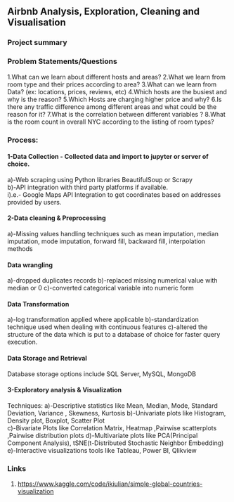## Airbnb Analysis, Exploration, Cleaning and Visualisation

### Project summary

### Problem Statements/Questions

1.What can we learn about different hosts and areas?
2.What we learn from room type and their prices according to area?
3.What can we learn from Data? (ex: locations, prices, reviews, etc)
4.Which hosts are the busiest and why is the reason?
5.Which Hosts are charging higher price and why?
6.Is there any traffic difference among different areas and what could be the reason for it?
7.What is the correlation between different variables ?
8.What is the room count in overall NYC according to the listing of room types?

### Process:
#### 1-Data Collection - Collected data and import to jupyter or server of choice.
a)-Web scraping using Python libraries BeautifulSoup or Scrapy \
b)-API integration with third party platforms if available.\
    i).e.- Google Maps API Integration to get coordinates based on addresses provided by users.
#### 2-Data cleaning & Preprocessing
a)-Missing values handling techniques such as mean imputation,
median imputation, mode imputation, forward fill, backward fill, interpolation methods

#### Data wrangling 
a)-dropped duplicates records
b)-replaced missing numerical value with median or 0
c)-converted categorical variable into numeric form

#### Data Transformation
a)-log transformation applied where applicable
b)-standardization technique used when dealing with continuous features
c)-altered the structure of the data which is put to a database of choice for faster query execution.

#### Data Storage and Retrieval 
Database storage options include SQL Server, MySQL, MongoDB

#### 3-Exploratory analysis & Visualization
Techniques:
a)-Descriptive statistics like Mean, Median, Mode, Standard Deviation, Variance
, Skewness, Kurtosis
b)-Univariate plots like Histogram, Density plot, Boxplot, Scatter Plot  
c)-Bivariate Plots like Correlation Matrix, Heatmap ,Pairwise scatterplots
,Pairwise distribution plots 
d)-Multivariate plots like PCA(Principal Component Analysis), tSNE(t-Distributed Stochastic Neighbor Embedding)
e)-Interactive visualizations tools like Tableau, Power BI, Qlikview

### Links 
1. https://www.kaggle.com/code/ikiulian/simple-global-countries-visualization 
